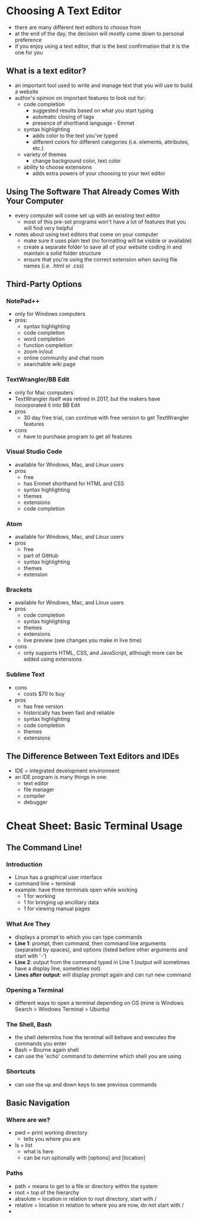 # Choosing A Text Editor
- there are many different text editors to choose from
- at the end of the day, the decision will mostly come down to personal preference
- if you enjoy using a text editor, that is the best confirmation that it is the one for you
## What is a text editor?
- an important tool used to write and manage text that you will use to build a website
- author's opinion on important features to look out for:
  - code completion
    - suggested results based on what you start typing
    - automatic closing of tags
    - presence of shorthand language - Emmet
  - syntax highlighting
    - adds color to the text you've typed
    - different colors for different categories (i.e. elements, attributes, etc.)
  - variety of themes
    - change background color, text color
  - ability to choose extensions
    - adds extra powers of your choosing to your text editor
## Using The Software That Already Comes With Your Computer
- every computer will come set up with an existing text editor
  - most of this pre-set programs won't have a lot of features that you will find very helpful
- notes about using text editors that come on your computer
  - make sure it uses plain text (no formatting will be visible or available)
  - create a separate folder to save all of your website coding in and maintain a solid folder structure
  - ensure that you're using the correct extension when saving file names (i.e. .html or .css)
## Third-Party Options
### NotePad++
- only for Windows computers
- pros:
  - syntax highlighting
  - code completion
  - word completion
  - function completion
  - zoom in/out
  - online community and chat room
  - searchable wiki page
### TextWrangler/BB Edit
- only for Mac computers
- TextWrangler itself was retired in 2017, but the makers have incorporated it into BB Edit
- pros
  - 30 day free trial, can continue with free version to get TextWrangler features
- cons
  - have to purchase program to get all features
### Visual Studio Code
- available for Windows, Mac, and Linux users
- pros
  - free
  - has Emmet shorthand for HTML and CSS
  - syntax highlighting
  - themes
  - extensions
  - code completion
### Atom
- available for Windows, Mac, and Linux users
- pros
  - free
  - part of GitHub
  - syntax highlighting
  - themes
  - extension
### Brackets
- available for Windows, Mac, and Linux users
- pros
  - code completion
  - syntax highlighting
  - themes
  - extensions
  - live preview (see changes you make in live time)
- cons
  - only supports HTML, CSS, and JavaScript, although more can be added using extensions
### Sublime Text
- cons
  - costs $70 to buy
- pros
  - has free version
  - historically has been fast and reliable
  - syntax highlighting
  - code completion
  - themes
  - extensions
## The Difference Between Text Editors and IDEs
- IDE = integrated development environment
- an IDE program is many things in one:
  - text editor
  - file manager
  - compiler
  - debugger

# Cheat Sheet: Basic Terminal Usage
## The Command Line!
### Introduction
- Linux has a graphical user interface
- command line = terminal
- example: have three terminals open while working
  - 1 for working
  - 1 for bringing up ancilliary data
  - 1 for viewing manual pages
### What Are They
- displays a prompt to which you can type commands
- **Line 1**: prompt, then command, then command line arguments (separated by spaces), and options (listed before other arguments and start with '-')
- **Line 2**: output from the command typed in Line 1 (output will sometimes have a display line, sometimes not)
- **Lines after output**: will display prompt again and can run new command
### Opening a Terminal
- different ways to open a terminal depending on OS (mine is Windows Search > Windows Terminal > Ubuntu)
### The Shell, Bash
- the shell determins how the terminal will behave and executes the commands you enter
- Bash = Bourne again shell
- can use the 'echo' command to determine which shell you are using
### Shortcuts
- can use the up and down keys to see previous commands
## Basic Navigation
### Where are we?
- pwd = print working directory
  - tells you where you are
- ls = list
  - what is here
  - can be run optionally with [options] and [location]
### Paths
- path = means to get to a file or directory within the system
- root = top of the hierarchy
- absolute = location in relation to root directory, start with /
- relative = location in relation to where you are now, do not start with /
- 
